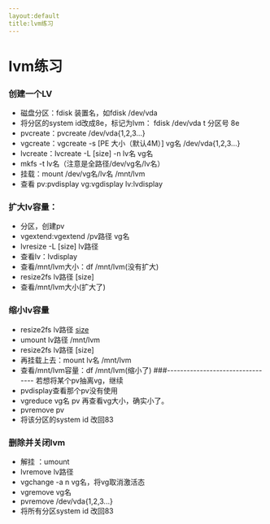 ```yaml
---
layout:default
title:lvm练习
---
```

# lvm练习
### 创建一个LV
* 磁盘分区：fdisk 装置名，如fdisk /dev/vda
* 将分区的system id改成8e，标记为lvm：
   fdisk /dev/vda
   t
    分区号
   8e
* pvcreate：pvcreate /dev/vda{1,2,3...}
* vgcreate：vgcreate -s [PE 大小（默认4M）] vg名  /dev/vda{1,2,3...}
* lvcreate：lvcreate -L [size] -n lv名 vg名
* mkfs -t lv名（注意是全路径/dev/vg名/lv名）
* 挂载：mount /dev/vg名/lv名  /mnt/lvm
* 查看
   pv:pvdisplay
   vg:vgdisplay
   lv:lvdisplay
### 扩大lv容量：
* 分区，创建pv
* vgextend:vgextend /pv路径  vg名
* lvresize -L [size] lv路径
* 查看lv：lvdisplay
* 查看/mnt/lvm大小：df /mnt/lvm(没有扩大)
* resize2fs lv路径  [size]
* 查看/mnt/lvm大小(扩大了)
### 缩小lv容量
* resize2fs lv路径 [size](不支持在线缩小容量，所以先解挂)
* umount  lv路径  /mnt/lvm
* resize2fs lv路径 [size]
* 再挂载上去：mount lv名 /mnt/lvm
* 查看/mnt/lvm容量：df /mnt/lvm(缩小了)
###--------------------------------- 若想将某个pv抽离vg，继续
* pvdisplay查看那个pv没有使用
* vgreduce vg名 pv   再查看vg大小，确实小了。
* pvremove pv
* 将该分区的system id 改回83
### 删除并关闭lvm
* 解挂 ：umount
* lvremove lv路径
* vgchange -a n vg名，将vg取消激活态
* vgremove vg名
* pvremove /dev/vda{1,2,3...}
* 将所有分区system id 改回83

